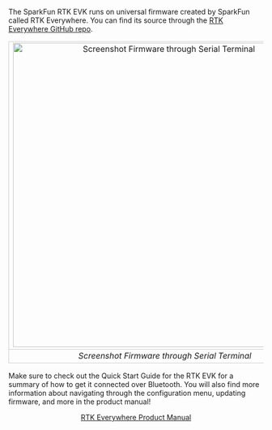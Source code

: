 The SparkFun RTK EVK runs on universal firmware created by SparkFun called RTK Everywhere. You can find its source through the [RTK Everywhere GitHub repo](https://github.com/sparkfun/SparkFun_RTK_Everywhere_Firmware).

<div style="text-align: center;">
  <table>
    <tr style="vertical-align:middle;">
     <td style="text-align: center; vertical-align: middle; border: solid 1px #cccccc;"><a href="../assets/img/"><img src="../assets/img/" width="600px" height="600px" alt="Screenshot Firmware through Serial Terminal"></a></td>
    </tr>
    <tr style="vertical-align:middle;">
     <td style="text-align: center; vertical-align: middle; border: solid 1px #cccccc;"><i>Screenshot Firmware through Serial Terminal</i></td>
    </tr>
  </table>
</div>

Make sure to check out the Quick Start Guide for the RTK EVK for a summary of how to get it connected over Bluetooth. You will also find more information about navigating through the configuration menu, updating firmware, and more in the product manual!

<div style="text-align: center">
  <a href="https://docs.sparkfun.com/SparkFun_RTK_Everywhere_Firmware/" target="rtk_everywhere_product_manual" class="md-button">RTK Everywhere Product Manual</a>
</div>

